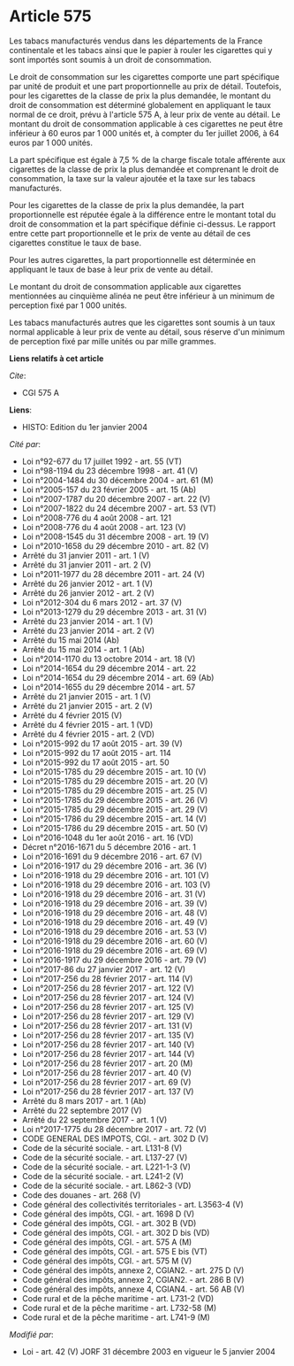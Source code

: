 # Article 575

Les tabacs manufacturés vendus dans les départements de la France continentale et les tabacs ainsi que le papier à rouler les
cigarettes qui y sont importés sont soumis à un droit de consommation.

Le droit de consommation sur les cigarettes comporte une part spécifique par unité de produit et une part proportionnelle au
prix de détail. Toutefois, pour les cigarettes de la classe de prix la plus demandée, le montant du droit de consommation est
déterminé globalement en appliquant le taux normal de ce droit, prévu à l'article 575 A, à leur prix de vente au détail. Le
montant du droit de consommation applicable à ces cigarettes ne peut être inférieur à 60 euros par 1 000 unités et, à compter
du 1er juillet 2006, à 64 euros par 1 000 unités.

La part spécifique est égale à 7,5 % de la charge fiscale totale afférente aux cigarettes de la classe de prix la plus
demandée et comprenant le droit de consommation, la taxe sur la valeur ajoutée et la taxe sur les tabacs manufacturés.

Pour les cigarettes de la classe de prix la plus demandée, la part proportionnelle est réputée égale à la différence entre le
montant total du droit de consommation et la part spécifique définie ci-dessus. Le rapport entre cette part proportionnelle
et le prix de vente au détail de ces cigarettes constitue le taux de base.

Pour les autres cigarettes, la part proportionnelle est déterminée en appliquant le taux de base à leur prix de vente au
détail.

Le montant du droit de consommation applicable aux cigarettes mentionnées au cinquième alinéa ne peut être inférieur à un
minimum de perception fixé par 1 000 unités.

Les tabacs manufacturés autres que les cigarettes sont soumis à un taux normal applicable à leur prix de vente au détail,
sous réserve d'un minimum de perception fixé par mille unités ou par mille grammes.

**Liens relatifs à cet article**

_Cite_:

  - CGI 575 A

**Liens**:

  - HISTO: Edition du 1er janvier 2004

_Cité par_:

  - Loi n°92-677 du 17 juillet 1992 - art. 55 (VT)
  - Loi n°98-1194 du 23 décembre 1998 - art. 41 (V)
  - Loi n°2004-1484 du 30 décembre 2004 - art. 61 (M)
  - Loi n°2005-157 du 23 février 2005 - art. 15 (Ab)
  - Loi n°2007-1787 du 20 décembre 2007 - art. 22 (V)
  - Loi n°2007-1822 du 24 décembre 2007 - art. 53 (VT)
  - Loi n°2008-776 du 4 août 2008 - art. 121
  - Loi n°2008-776 du 4 août 2008 - art. 123 (V)
  - Loi n°2008-1545 du 31 décembre 2008 - art. 19 (V)
  - Loi n°2010-1658 du 29 décembre 2010 - art. 82 (V)
  - Arrêté du 31 janvier 2011 - art. 1 (V)
  - Arrêté du 31 janvier 2011 - art. 2 (V)
  - Loi n°2011-1977 du 28 décembre 2011 - art. 24 (V)
  - Arrêté du 26 janvier 2012 - art. 1 (V)
  - Arrêté du 26 janvier 2012 - art. 2 (V)
  - Loi n°2012-304 du 6 mars 2012 - art. 37 (V)
  - Loi n°2013-1279 du 29 décembre 2013 - art. 31 (V)
  - Arrêté du 23 janvier 2014 - art. 1 (V)
  - Arrêté du 23 janvier 2014 - art. 2 (V)
  - Arrêté du 15 mai 2014 (Ab)
  - Arrêté du 15 mai 2014 - art. 1 (Ab)
  - Loi n°2014-1170 du 13 octobre 2014 - art. 18 (V)
  - Loi n°2014-1654 du 29 décembre 2014 - art. 22
  - Loi n°2014-1654 du 29 décembre 2014 - art. 69 (Ab)
  - Loi n°2014-1655 du 29 décembre 2014 - art. 57
  - Arrêté du 21 janvier 2015 - art. 1 (V)
  - Arrêté du 21 janvier 2015 - art. 2 (V)
  - Arrêté du 4 février 2015 (V)
  - Arrêté du 4 février 2015 - art. 1 (VD)
  - Arrêté du 4 février 2015 - art. 2 (VD)
  - Loi n°2015-992 du 17 août 2015 - art. 39 (V)
  - Loi n°2015-992 du 17 août 2015 - art. 114
  - Loi n°2015-992 du 17 août 2015 - art. 50
  - Loi n°2015-1785 du 29 décembre 2015 - art. 10 (V)
  - Loi n°2015-1785 du 29 décembre 2015 - art. 20 (V)
  - Loi n°2015-1785 du 29 décembre 2015 - art. 25 (V)
  - Loi n°2015-1785 du 29 décembre 2015 - art. 26 (V)
  - Loi n°2015-1785 du 29 décembre 2015 - art. 29 (V)
  - Loi n°2015-1786 du 29 décembre 2015 - art. 14 (V)
  - Loi n°2015-1786 du 29 décembre 2015 - art. 50 (V)
  - Loi n°2016-1048 du 1er août 2016 - art. 16 (VD)
  - Décret n°2016-1671 du 5 décembre 2016 - art. 1
  - Loi n°2016-1691 du 9 décembre 2016 - art. 67 (V)
  - Loi n°2016-1917 du 29 décembre 2016 - art. 36 (V)
  - Loi n°2016-1918 du 29 décembre 2016 - art. 101 (V)
  - Loi n°2016-1918 du 29 décembre 2016 - art. 103 (V)
  - Loi n°2016-1918 du 29 décembre 2016 - art. 31 (V)
  - Loi n°2016-1918 du 29 décembre 2016 - art. 39 (V)
  - Loi n°2016-1918 du 29 décembre 2016 - art. 48 (V)
  - Loi n°2016-1918 du 29 décembre 2016 - art. 49 (V)
  - Loi n°2016-1918 du 29 décembre 2016 - art. 53 (V)
  - Loi n°2016-1918 du 29 décembre 2016 - art. 60 (V)
  - Loi n°2016-1918 du 29 décembre 2016 - art. 69 (V)
  - Loi n°2016-1917 du 29 décembre 2016 - art. 79 (V)
  - Loi n°2017-86 du 27 janvier 2017 - art. 12 (V)
  - Loi n°2017-256 du 28 février 2017 - art. 114 (V)
  - Loi n°2017-256 du 28 février 2017 - art. 122 (V)
  - Loi n°2017-256 du 28 février 2017 - art. 124 (V)
  - Loi n°2017-256 du 28 février 2017 - art. 125 (V)
  - Loi n°2017-256 du 28 février 2017 - art. 129 (V)
  - Loi n°2017-256 du 28 février 2017 - art. 131 (V)
  - Loi n°2017-256 du 28 février 2017 - art. 135 (V)
  - Loi n°2017-256 du 28 février 2017 - art. 140 (V)
  - Loi n°2017-256 du 28 février 2017 - art. 144 (V)
  - Loi n°2017-256 du 28 février 2017 - art. 20 (M)
  - Loi n°2017-256 du 28 février 2017 - art. 40 (V)
  - Loi n°2017-256 du 28 février 2017 - art. 69 (V)
  - Loi n°2017-256 du 28 février 2017 - art. 137 (V)
  - Arrêté du 8 mars 2017 - art. 1 (Ab)
  - Arrêté du 22 septembre 2017 (V)
  - Arrêté du 22 septembre 2017 - art. 1 (V)
  - Loi n°2017-1775 du 28 décembre 2017 - art. 72 (V)
  - CODE GENERAL DES IMPOTS, CGI. - art. 302 D (V)
  - Code de la sécurité sociale. - art. L131-8 (V)
  - Code de la sécurité sociale. - art. L137-27 (V)
  - Code de la sécurité sociale. - art. L221-1-3 (V)
  - Code de la sécurité sociale. - art. L241-2 (V)
  - Code de la sécurité sociale. - art. L862-3 (VD)
  - Code des douanes - art. 268 (V)
  - Code général des collectivités territoriales - art. L3563-4 (V)
  - Code général des impôts, CGI. - art. 1698 D (V)
  - Code général des impôts, CGI. - art. 302 B (VD)
  - Code général des impôts, CGI. - art. 302 D bis (VD)
  - Code général des impôts, CGI. - art. 575 A (M)
  - Code général des impôts, CGI. - art. 575 E bis (VT)
  - Code général des impôts, CGI. - art. 575 M (V)
  - Code général des impôts, annexe 2, CGIAN2. - art. 275 D (V)
  - Code général des impôts, annexe 2, CGIAN2. - art. 286 B (V)
  - Code général des impôts, annexe 4, CGIAN4. - art. 56 AB (V)
  - Code rural et de la pêche maritime - art. L731-2 (VD)
  - Code rural et de la pêche maritime - art. L732-58 (M)
  - Code rural et de la pêche maritime - art. L741-9 (M)

_Modifié par_:

  - Loi - art. 42 (V) JORF 31 décembre 2003 en vigueur le 5 janvier 2004
